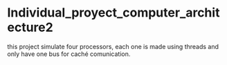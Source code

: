 # Individual_proyect_computer_architecture2
this project simulate four processors, each one is made using threads and only have one bus for caché comunication. 
